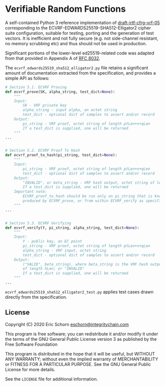 # Verifiable Random Functions

A self-contained Python 3 reference implementation of [draft-irtf-cfrg-vrf-05](https://tools.ietf.org/pdf/draft-irtf-cfrg-vrf-05.pdf)
corresponding to the ECVRF-EDWARDS25519-SHA512-Elligator2 cipher suite configuration,
suitable for  testing, porting and the generation of test vectors. It is inefficient
and not fully secure (e.g. not side-channel resistant, no memory scrubbing etc) and
thus should not be used in production. 

Significant portions of the lower-level ed25519-related code was adapted from that 
provided in Appendix A of [RFC 8032](https://tools.ietf.org/pdf/rfc8032.pdf). 

The `ecvrf_edwards25519_sha512_elligator2.py` file retains a significant amount of
documentation extracted from the specification, and provides a simple API as follows:

```python
# Section 5.1. ECVRF Proving
def ecvrf_prove(SK, alpha_string, test_dict=None):
    """
    Input:
        SK - VRF private key
        alpha_string - input alpha, an octet string
        test_dict - optional dict of samples to assert and/or record
    Output:
        pi_string - VRF proof, octet string of length ptLen+n+qLen
        If a test_dict is supplied, one will be returned
    """
...


# Section 5.2. ECVRF Proof To Hash
def ecvrf_proof_to_hash(pi_string, test_dict=None):
    """
    Input:
        pi_string - VRF proof, octet string of length ptLen+n+qLen
        test_dict - optional dict of samples to assert and/or record
    Output:
        "INVALID", or beta_string - VRF hash output, octet string of length hLen
        If a test_dict is supplied, one will be returned
    Important note:
        ECVRF_proof_to_hash should be run only on pi_string that is known to have been
        produced by ECVRF_prove, or from within ECVRF_verify as specified in Section 5.3.
    """
...


# Section 5.3. ECVRF Verifying
def ecvrf_verify(Y, pi_string, alpha_string, test_dict=None):
    """
    Input:
        Y - public key, an EC point
        pi_string - VRF proof, octet string of length ptLen+n+qLen
        alpha_string - VRF input, octet string
        test_dict - optional dict of samples to assert and/or record
    Output:
        ("VALID", beta_string), where beta_string is the VRF hash output, octet string
        of length hLen; or "INVALID"
        If a test_dict is supplied, one will be returned
    """
...
```

`ecvrf_edwards25519_sha512_elligator2_test.py` applies test cases drawn directly from
the specification.

## License

Copyright (C) 2020 Eric Schorn <eschorn@integritychain.com>

This program is free software; you can redistribute it and/or modify it under the terms
of the GNU General Public License version 3 as published by the Free Software Foundation

This program is distributed in the hope that it will be useful, but WITHOUT ANY WARRANTY;
without even the implied warranty of MERCHANTABILITY or FITNESS FOR A PARTICULAR PURPOSE.
See the GNU General Public License for more details.

See the `LICENSE` file for additional information.